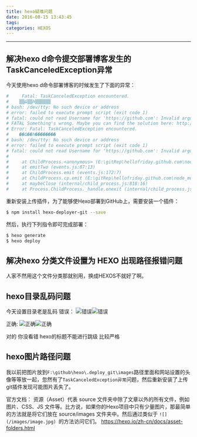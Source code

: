 ```yaml
---
title: hexo疑难问题
date: 2016-08-15 13:43:45
tags:
categories: HEXOS
---
```

------

<!-- more -->

## 解决hexo d命令提交部署博客发生的TaskCanceledException异常

今天使用hexo d命令部署博客的时候发生了下面的异常：

```bash
#     Fatal: TaskCanceledException encountered.
#    ▒▒ȡ▒▒һ▒▒▒▒▒▒
# bash: /dev/tty: No such device or address
# error: failed to execute prompt script (exit code 1)
# fatal: could not read Username for 'https://github.com': Invalid argument
# FATAL Something's wrong. Maybe you can find the solution here: http://hexo.io/docs/troubleshooting.html
# Error: Fatal: TaskCanceledException encountered.
#    ��ȡ��һ��������
# bash: /dev/tty: No such device or address
# error: failed to execute prompt script (exit code 1)
# fatal: could not read Username for 'https://github.com': Invalid argument
#
#     at ChildProcess.<anonymous> (E:\gitRep\hellofriday.github.com\node_modules\hexo-util\lib\spawn.js:37:17)
#     at emitTwo (events.js:87:13)
#     at ChildProcess.emit (events.js:172:7)
#     at ChildProcess.cp.emit (E:\gitRep\hellofriday.github.com\node_modules\cross-spawn\lib\enoent.js:40:29)
#     at maybeClose (internal/child_process.js:818:16)
#     at Process.ChildProcess._handle.onexit (internal/child_process.js:211:5)
```
重新安装上传插件，为了能够使Hexo部署到GitHub上，需要安装一个插件：

```bash
$ npm install hexo-deployer-git --save
```
然后，执行下列指令即可完成部署：
```bash
$ hexo generate
$ hexo deploy
```
## 解决hexo 分类文件设置为 HEXO 出现路径报错问题

人家不然用这个文件分类那就别用，换成HEXOS不就好了啊。

## hexo目录乱码问题

今天设置目录老是乱码
错误：
![错误](/hexo/images/hexo乱码目录.png)![错误](/hexo/images/hexo乱码目录md.png)

正确:
![正确](/hexo/images/hexo目录正常.png)![正确](/hexo/images/hexo目录正常md.png)

对的 你没看错 hexo的标题不能进行跳级 比较严格

## hexo图片路径问题

我以前把图片放到`F:\github\hexo\.deploy_git\images`路径里面和网站设置的头像等等放一起，忽然有了`TaskCanceledException异常`问题，然后重新安装了上传git插件发现可能图片丢失了。

官方文档：
资源（Asset）代表 source 文件夹中除了文章以外的所有文件，例如图片、CSS、JS 文件等。比方说，如果你的Hexo项目中只有少量图片，那最简单的方法就是将它们放在 source/images 文件夹中。然后通过类似于 `![](/images/image.jpg) `的方法访问它们。
https://hexo.io/zh-cn/docs/asset-folders.html
